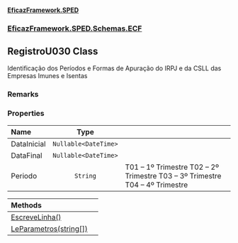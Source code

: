 #### [EficazFramework.SPED](EficazFrameworkSPED.md 'EficazFramework SPED')
### [EficazFramework.SPED.Schemas.ECF](EficazFramework.SPED.Schemas.ECF.md 'EficazFramework.SPED.Schemas.ECF')

## RegistroU030 Class

Identificação dos Períodos e Formas de Apuração do IRPJ e da CSLL das Empresas Imunes e Isentas

### Remarks
### Properties

| Name | Type | |
| :--- | :---: | :--- |
| DataInicial | `Nullable<DateTime>` |  |
| DataFinal | `Nullable<DateTime>` |  |
| Periodo | `String` | T01 – 1º Trimestre            T02 – 2º Trimestre            T03 – 3º Trimestre            T04 – 4º Trimestre |

| Methods | |
| :--- | :--- |
| [EscreveLinha()](EficazFramework.SPED.Schemas.ECF/RegistroU030/EscreveLinha().md 'EficazFramework.SPED.Schemas.ECF.RegistroU030.EscreveLinha()') | |
| [LeParametros(string[])](EficazFramework.SPED.Schemas.ECF/RegistroU030/LeParametros(string[]).md 'EficazFramework.SPED.Schemas.ECF.RegistroU030.LeParametros(string[])') | |
